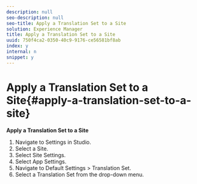 ```yaml
---
description: null
seo-description: null
seo-title: Apply a Translation Set to a Site
solution: Experience Manager
title: Apply a Translation Set to a Site
uuid: 750f4ca2-0350-40c9-9176-ce56581bf8ab
index: y
internal: n
snippet: y
---
```


# Apply a Translation Set to a Site{#apply-a-translation-set-to-a-site}

**Apply a Translation Set to a Site**

1. Navigate to Settings in Studio.
1. Select a Site.
1. Select Site Settings.
1. Select App Settings.
1. Navigate to Default Settings > Translation Set.
1. Select a Translation Set from the drop-down menu.